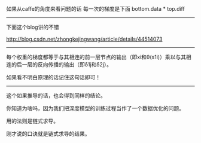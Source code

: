 如果从caffe的角度来看问题的话
每一次的梯度是下面
bottom.data * top.diff

---

下面这个blog讲的不错

http://blog.csdn.net/zhongkejingwang/article/details/44514073

---
每个权重的梯度都等于与其相连的前一层节点的输出（即xi和θ(s1i)）乘以与其相连的后一层的反向传播的输出（即δ1j和δ2j）。


如果看不明白原理的话记住这句话即可！ 

---

这个如果推导的话，也会得到同样的结论。

你知道为啥吗，因为我们把深度模型的训练过程当作了一个数据优化的问题。

用的法则是链式求导。

刚才说的口诀就是链式求导的结果。

